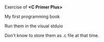Exercise of **\<C Primer Plus\>**

My first programming book


Run them in the visual stduio


Don't know to store them as .c file at that time.
